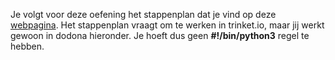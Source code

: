 Je volgt voor deze oefening het stappenplan dat je vind op deze [webpagina](https://projects.raspberrypi.org/en/projects/about-me).
Het stappenplan vraagt om te werken in trinket.io, maar jij werkt gewoon in dodona hieronder. Je hoeft dus geen **#!/bin/python3** regel te hebben.